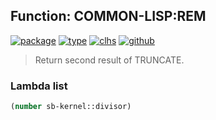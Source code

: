## Function: COMMON-LISP:REM
[![package](https://img.shields.io/badge/Package-COMMON--LISP-5f9ea0.svg?style=social&colorA=999999)](../) [![type](https://img.shields.io/badge/Type-Function-5f9ea0.svg?style=social&colorA=999999)](../#function) [![clhs](https://img.shields.io/badge/CLHS-REM-5f9ea0.svg?style=social&colorA=999999)](http://www.lispworks.com/documentation/HyperSpec/Body/f_mod_r.htm) [![github](https://img.shields.io/badge/GitHub-View_the_source-5f9ea0.svg?style=social&colorA=999999&logo=github)](https://github.com/sbcl/sbcl/blob/master/src/code/numbers.lisp/) 

> Return second result of TRUNCATE.

### Lambda list
```cl
(number sb-kernel::divisor)
```
